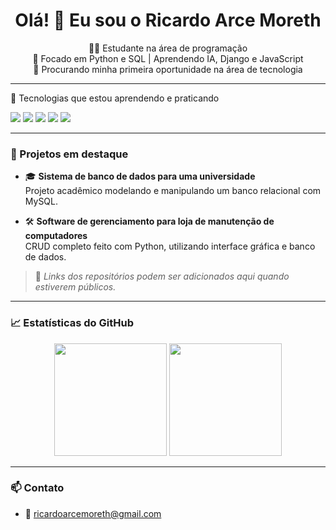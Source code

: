 <h1 align="center">Olá! 👋 Eu sou o Ricardo Arce Moreth</h1>

<p align="center">
  🧑‍💻 Estudante na área de programação <br>
  🚀 Focado em Python e SQL | Aprendendo IA, Django e JavaScript <br>
  📌 Procurando minha primeira oportunidade na área de tecnologia
</p>

---

🧠 Tecnologias que estou aprendendo e praticando
<p> <img src="https://img.shields.io/badge/Python-3670A0?style=for-the-badge&logo=python&logoColor=fff" /> <img src="https://img.shields.io/badge/MySQL-00000f?style=for-the-badge&logo=mysql&logoColor=white" /> <img src="https://img.shields.io/badge/Django-092E20?style=for-the-badge&logo=django&logoColor=white" /> <img src="https://img.shields.io/badge/JavaScript-F7DF1E?style=for-the-badge&logo=javascript&logoColor=black" /> <img src="https://img.shields.io/badge/Inteligência%20Artificial-brightgreen?style=for-the-badge" /> </p>

---

### 💼 Projetos em destaque

- 🎓 **Sistema de banco de dados para uma universidade**  
  Projeto acadêmico modelando e manipulando um banco relacional com MySQL.

- 🛠️ **Software de gerenciamento para loja de manutenção de computadores**  
  CRUD completo feito com Python, utilizando interface gráfica e banco de dados.

> 🚧 *Links dos repositórios podem ser adicionados aqui quando estiverem públicos.*

---

### 📈 Estatísticas do GitHub

<div align="center">
  <img height="180em" src="https://github-readme-stats.vercel.app/api?username=rmoreth&show_icons=true&theme=tokyonight&include_all_commits=true&count_private=true"/>
  <img height="180em" src="https://github-readme-stats.vercel.app/api/top-langs/?username=rmoreth&layout=compact&langs_count=7&theme=tokyonight"/>
</div>

---

### 📫 Contato

- 📧 ricardoarcemoreth@gmail.com
